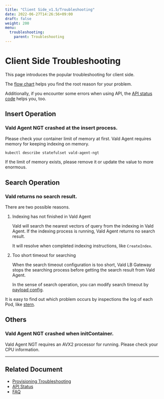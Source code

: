 ```yaml
---
title: "Client Side_v1.5/Troubleshooting"
date: 2022-06-27T14:26:56+09:00
draft: false
weight: 200
menu:
  troubleshooting:
    parent: Troubleshooting
---
```


# Client Side Troubleshooting

This page introduces the popular troubleshooting for client side.

The [flow chart](/docs/v1.5/troubleshooting/chart) helps you find the root reason for your problem.

Additionally, if you encounter some errors when using API, the [API status code](/docs/v1.5/api/status) helps you, too.

## Insert Operation

### Vald Agent NGT crashed at the insert process.

Please check your container limit of memory at first.
Vald Agent requires memory for keeping indexing on memory.

```bash
kubectl describe statefulset vald-agent-ngt
```

If the limit of memory exists, please remove it or update the value to more enormous.

## Search Operation

### Vald returns no search result.

There are two possible reasons.

1. Indexing has not finished in Vald Agent

    Vald will search the nearest vectors of query from the indexing in Vald Agent.
    If the indexing process is running, Vald Agent returns no search result.
    
    It will resolve when completed indexing instructions, like `CreateIndex`.

1. Too short timeout for searching

    When the search timeout configuration is too short, Vald LB Gateway stops the searching process before getting the search result from Vald Agent.

    In the sense of search operation, you can modify search timeout by [payload config](/docs/v1.5/api/search).

<div class="notice">
It is easy to find out which problem occurs by inspections the log of each Pod, like <a href="https://github.com/stern/stern">stern</a>.
</div>

## Others

### Vald Agent NGT crashed when initContainer.

Vald Agent NGT requires an AVX2 processor for running.
Please check your CPU information.

---

## Related Document

- [Provisioning Troubleshooting](/docs/v1.5/troubleshooting/provisioning)
- [API Status](/docs/v1.5/api/status)
- [FAQ](/docs/v1.5/support/faq)
